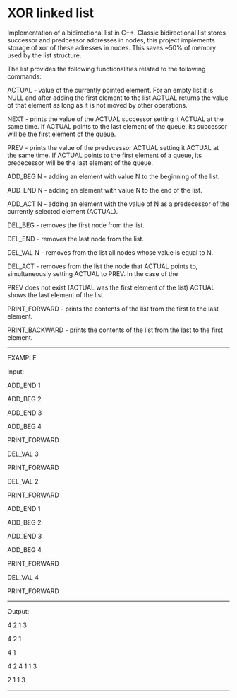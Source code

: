 # XOR linked list

Implementation of a bidirectional list in C++. Classic bidirectional list stores successor and predcessor addresses in nodes, this project implements storage of xor of these adresses in nodes. This saves ~50% of memory used by the list structure.

The list provides the following functionalities related to the following commands:

ACTUAL - value of the currently pointed element. For an empty list it is NULL and after adding the first element to the list 
ACTUAL returns the value of that element as long as it is not moved by other operations.

NEXT - prints the value of the ACTUAL successor setting it ACTUAL at the same time. If ACTUAL points to the last element of 
the queue, its successor will be the first element of the queue.

PREV - prints the value of the predecessor ACTUAL setting it ACTUAL at the same time. If ACTUAL points to the first element 
of a queue, its predecessor will be the last element of the queue.

ADD_BEG N - adding an element with value N to the beginning of the list.

ADD_END N - adding an element with value N to the end of the list.

ADD_ACT N - adding an element with the value of N as a predecessor of the currently selected element (ACTUAL).

DEL_BEG - removes the first node from the list.

DEL_END - removes the last node from the list.

DEL_VAL N - removes from the list all nodes whose value is equal to N.

DEL_ACT - removes from the list the node that ACTUAL points to, simultaneously setting ACTUAL to PREV. In the case of the 

PREV does not exist (ACTUAL was the first element of the list) ACTUAL shows the last element of the list.

PRINT_FORWARD - prints the contents of the list from the first to the last element.

PRINT_BACKWARD - prints the contents of the list from the last to the first element.

________________
EXAMPLE



Input:


ADD_END 1

ADD_BEG 2

ADD_END 3

ADD_BEG 4

PRINT_FORWARD

DEL_VAL 3

PRINT_FORWARD

DEL_VAL 2

PRINT_FORWARD

ADD_END 1

ADD_BEG 2

ADD_END 3

ADD_BEG 4

PRINT_FORWARD

DEL_VAL 4

PRINT_FORWARD

____________
Output:


4 2 1 3 

4 2 1 

4 1 

4 2 4 1 1 3 

2 1 1 3 

---------------------------------------------------------------
